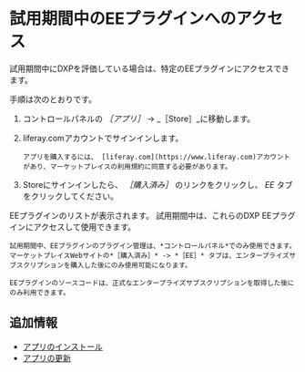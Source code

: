 # 試用期間中のEEプラグインへのアクセス

試用期間中にDXPを評価している場合は、特定のEEプラグインにアクセスできます。

手順は次のとおりです。

1. コントロールパネルの _［アプリ］_ &rarr; _［Store］_に移動します。

1. liferay.comアカウントでサインインします。

    ```{important}
    アプリを購入するには、 [liferay.com](https://www.liferay.com)アカウントがあり、マーケットプレイスの利用規約に同意する必要があります。
    ```

1. Storeにサインインしたら、 _［購入済み］_ のリンクをクリックし、 _EE_ タブをクリックしてください。

EEプラグインのリストが表示されます。 試用期間中は、これらのDXP EEプラグインにアクセスして使用できます。

```{note}
試用期間中、EEプラグインのプラグイン管理は、*コントロールパネル*でのみ使用できます。マーケットプレイスWebサイトの*［購入済み］* -> *［EE］* タブは、エンタープライズサブスクリプションを購入した後にのみ使用可能になります。
```

```{important}
EEプラグインのソースコードは、正式なエンタープライズサブスクリプションを取得した後にのみ利用できます。
```

## 追加情報

* [アプリのインストール](../installing-apps.md)
* [アプリの更新](../managing-apps/renewing-apps.md)